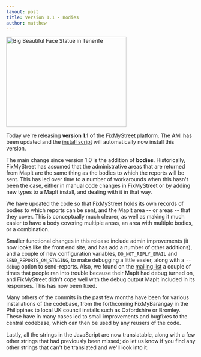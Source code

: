 ```yaml
---
layout: post
title: Version 1.1 - Bodies
author: matthew
---
```


<a href="http://www.flickr.com/photos/epsos/8060085758/" title="Big Beautiful Face Statue in Tenerife by epSos.de, on Flickr"><img class="r" src="http://farm9.staticflickr.com/8457/8060085758_13fbb79cc9_n.jpg" width="320" height="240" alt="Big Beautiful Face Statue in Tenerife"></a>

Today we're releasing **version 1.1** of the FixMyStreet platform. The [AMI](/install/ami/) has
been updated and the [install script](/install/install-script/) will automatically now install
this version.

The main change since version 1.0 is the addition of **bodies**. Historically,
FixMyStreet has assumed that the administrative areas that are returned from
MapIt are the same thing as the bodies to which the reports will be sent. This
has led over time to a number of workarounds when this hasn't been the case,
either in manual code changes in FixMyStreet or by adding new types to a MapIt
install, and dealing with it in that way.

We have updated the code so that FixMyStreet holds its own records of bodies to
which reports can be sent, and the MapIt area -- or areas -- that they cover.
This is conceptually much clearer, as well as making it much easier to have a
body covering multiple areas, an area with multiple bodies, or a combination.

Smaller functional changes in this release include admin improvements (it now
looks like the front end site, and has add a number of other additions), and a
couple of new configuration variables, `DO_NOT_REPLY_EMAIL` and
`SEND_REPORTS_ON_STAGING`, to make debugging a little easier, along with a
`--debug` option to send-reports. Also, we found on the [mailing
list](/community/) a couple of times that people ran into trouble because their
MapIt had debug turned on, and FixMyStreet didn't cope well with the debug
output MapIt included in its responses. This has now been fixed.

Many others of the commits in the past few months have been for various
installations of the codebase, from the forthcoming FixMyBarangay in the
Philippines to local UK council installs such as Oxfordshire or Bromley. These
have in many cases led to small improvements and bugfixes to the central
codebase, which can then be used by any reusers of the code.

Lastly, all the strings in the JavaScript are now translatable, along with a
few other strings that had previously been missed; do let us know if you
find any other strings that can't be translated and we'll look into it.

